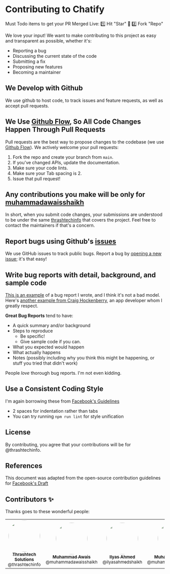 # Contributing to Chatify

Must Todo items to get your PR Merged Live:
1️⃣ Hit "Star" 🚀
2️⃣ Fork "Repo"

We love your input! We want to make contributing to this project as easy and transparent as possible, whether it's:
- Reporting a bug
- Discussing the current state of the code
- Submitting a fix
- Proposing new features
- Becoming a maintainer

## We Develop with Github
We use github to host code, to track issues and feature requests, as well as accept pull requests.

## We Use [Github Flow](https://guides.github.com/introduction/flow/index.html), So All Code Changes Happen Through Pull Requests
Pull requests are the best way to propose changes to the codebase (we use [Github Flow](https://guides.github.com/introduction/flow/index.html)). We actively welcome your pull requests:

1. Fork the repo and create your branch from `main`.
2. If you've changed APIs, update the documentation.
3. Make sure your code lints.
4. Make sure your Tab spacing is 2.
5. Issue that pull request!

## Any contributions you make will be only for [muhammadawaisshaikh](https://github.com/muhammadawaisshaikh)
In short, when you submit code changes, your submissions are understood to be under the same [thrashtechinfo](https://github.com/muhammadawaisshaikh) that covers the project. Feel free to contact the maintainers if that's a concern.

## Report bugs using Github's [issues](https://github.com/briandk/transcriptase-atom/issues)
We use GitHub issues to track public bugs. Report a bug by [opening a new issue](); it's that easy!

## Write bug reports with detail, background, and sample code
[This is an example](http://stackoverflow.com/q/12488905/180626) of a bug report I wrote, and I think it's not a bad model. Here's [another example from Craig Hockenberry](http://www.openradar.me/11905408), an app developer whom I greatly respect.

**Great Bug Reports** tend to have:

- A quick summary and/or background
- Steps to reproduce
  - Be specific!
  - Give sample code if you can. 
- What you expected would happen
- What actually happens
- Notes (possibly including why you think this might be happening, or stuff you tried that didn't work)

People *love* thorough bug reports. I'm not even kidding.

## Use a Consistent Coding Style
I'm again borrowing these from [Facebook's Guidelines](https://github.com/facebook/draft-js/blob/a9316a723f9e918afde44dea68b5f9f39b7d9b00/CONTRIBUTING.md)

* 2 spaces for indentation rather than tabs
* You can try running `npm run lint` for style unification

## License
By contributing, you agree that your contributions will be for @thrashtechinfo.

## References
This document was adapted from the open-source contribution guidelines for [Facebook's Draft](https://github.com/facebook/draft-js/blob/a9316a723f9e918afde44dea68b5f9f39b7d9b00/CONTRIBUTING.md)

## Contributors ✨

Thanks goes to these wonderful people:

<table>
  <tbody>
    <tr>
      <td align="center">
        <a href="https://github.com/thrashtechinfo" rel="nofollow">
          <img src="https://avatars2.githubusercontent.com/u/72252901?s=460&u=615081a4b9a97dfe658e50a2c5b4572279e0b6f1&v=4" width="100px;" alt="" style="max-width:100%; border-radius: 50%;"><br>
          <sub><b>Thrashtech Solutions</b></sub><br>
          <sub>@thrashtechinfo</sub>
        </a>
      </td>
      <td align="center">
        <a href="https://github.com/muhammadawaisshaikh" rel="nofollow">
          <img src="https://avatars2.githubusercontent.com/u/24633059?s=460&u=19555ad8fcd6f89b231927b19650d05193d257e0&v=4" width="100px;" alt="" style="max-width:100%; border-radius: 50%;"><br>
          <sub><b>Muhammad Awais</b></sub><br>
          <sub>@muhammadawaisshaikh</sub>
        </a>
      </td>
      <td align="center">
        <a href="https://github.com/ilyasahmedshaikh" rel="nofollow">
          <img src="https://avatars.githubusercontent.com/u/46137314" width="100px;" alt="" style="max-width:100%; border-radius: 50%;"><br>
          <sub><b>Ilyas Ahmed</b></sub><br>
          <sub>@ilyasahmedshaikh</sub>
        </a>
      </td>
      <td align="center">
        <a href="https://github.com/muhammadidreesshaikh" rel="nofollow">
          <img src="https://avatars.githubusercontent.com/u/47222718" width="100px;" alt="" style="max-width:100%; border-radius: 50%;"><br>
          <sub><b>Muhammad Idrees</b></sub><br>
          <sub>@muhammadidreesshaikh</sub>
        </a>
      </td>
      <td align="center">
        <a href="https://github.com/kala2" rel="nofollow">
          <img src="https://avatars.githubusercontent.com/u/16071782" width="100px;" alt="" style="max-width:100%; border-radius: 50%;"><br>
          <sub><b>Muhammad Idrees</b></sub><br>
          <sub>@kala2</sub>
        </a>
      </td>
      <td align="center">
        <a href="https://github.com/haroon786" rel="nofollow">
          <img src="https://avatars.githubusercontent.com/u/20164301" width="100px;" alt="" style="max-width:100%; border-radius: 50%;"><br>
          <sub><b>Haroon Ansari</b></sub><br>
          <sub>@haroon786</sub>
        </a>
    </tr>
  </tbody>
</table>


